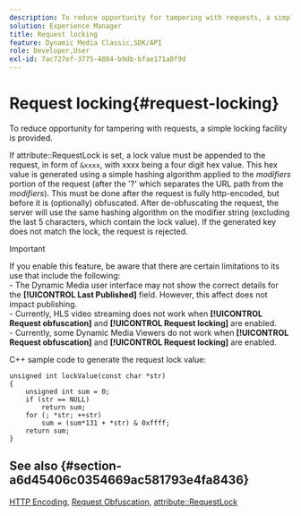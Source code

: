 ```yaml
---
description: To reduce opportunity for tampering with requests, a simple locking facility is provided.
solution: Experience Manager
title: Request locking
feature: Dynamic Media Classic,SDK/API
role: Developer,User
exl-id: 7ac727ef-3775-4884-b9db-bfae171a0f9d
---
```

# Request locking{#request-locking}

To reduce opportunity for tampering with requests, a simple locking facility is provided.

 If attribute::RequestLock is set, a lock value must be appended to the request, in form of `&xxxx`, with xxxx being a four digit hex value. This hex value is generated using a simple hashing algorithm applied to the *modifiers* portion of the request (after the '?' which separates the URL path from the *modifiers*). This must be done after the request is fully http-encoded, but before it is (optionally) obfuscated. After de-obfuscating the request, the server will use the same hashing algorithm on the modifier string (excluding the last 5 characters, which contain the lock value). If the generated key does not match the lock, the request is rejected.

>[!IMPORTANT]
>
>If you enable this feature, be aware that there are certain limitations to its use that include the following:<br>- The Dynamic Media user interface may not show the correct details for the **[!UICONTROL Last Published]** field. However, this affect does not impact publishing.<br>- Currently, HLS video streaming does not work when **[!UICONTROL Request obfuscation]** and **[!UICONTROL Request locking]** are enabled.<br>- Currently, some Dynamic Media Viewers do not work when **[!UICONTROL Request obfuscation]** and **[!UICONTROL Request locking]** are enabled.

C++ sample code to generate the request lock value:

```
unsigned int lockValue(const char *str) 
{ 
    unsigned int sum = 0; 
    if (str == NULL) 
        return sum; 
    for (; *str; ++str) 
        sum = (sum*131 + *str) & 0xffff; 
    return sum; 
} 

```

## See also {#section-a6d45406c0354669ac581793e4fa8436}

[HTTP Encoding](../../../../../is-api/http-ref/image-serving-api-ref/c-http-protocol-reference/c-syntax-and-features/r-http-encoding.md#reference-bb34dd13f316462695448acfa8f92df7), [Request Obfuscation](../../../../../is-api/http-ref/image-serving-api-ref/c-http-protocol-reference/c-syntax-and-features/r-request-obfuscation.md#reference-895f65d6796c43bb9bad21a676ed714d), [attribute::RequestLock](../../../../../is-api/image-catalog/image-serving-api-ref/c-image-catalog-reference/c-attributes-reference/r-requestlock.md#reference-8bbe2f581be847d3b9fa123e8e5e94b0)
